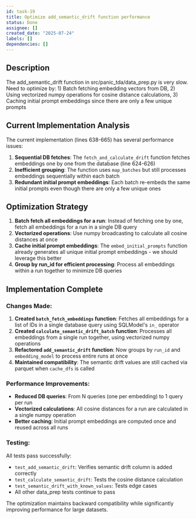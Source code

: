 ```yaml
---
id: task-19
title: Optimize add_semantic_drift function performance
status: Done
assignee: []
created_date: "2025-07-24"
labels: []
dependencies: []
---
```


## Description

The add_semantic_drift function in src/panic_tda/data_prep.py is very slow. Need
to optimize by: 1) Batch fetching embedding vectors from DB, 2) Using vectorized
numpy operations for cosine distance calculations, 3) Caching initial prompt
embeddings since there are only a few unique prompts

## Current Implementation Analysis

The current implementation (lines 638-665) has several performance issues:

1. **Sequential DB fetches**: The `fetch_and_calculate_drift` function fetches
   embeddings one by one from the database (line 624-626)
2. **Inefficient grouping**: The function uses `map_batches` but still processes
   embeddings sequentially within each batch
3. **Redundant initial prompt embeddings**: Each batch re-embeds the same
   initial prompts even though there are only a few unique ones

## Optimization Strategy

1. **Batch fetch all embeddings for a run**: Instead of fetching one by one,
   fetch all embeddings for a run in a single DB query
2. **Vectorized operations**: Use numpy broadcasting to calculate all cosine
   distances at once
3. **Cache initial prompt embeddings**: The `embed_initial_prompts` function
   already generates all unique initial prompt embeddings - we should leverage
   this better
4. **Group by run_id for efficient processing**: Process all embeddings within a
   run together to minimize DB queries

## Implementation Complete

### Changes Made:

1. **Created `batch_fetch_embeddings` function**: Fetches all embeddings for a
   list of IDs in a single database query using SQLModel's `in_` operator
2. **Created `calculate_semantic_drift_batch` function**: Processes all
   embeddings from a single run together, using vectorized numpy operations
3. **Refactored `add_semantic_drift` function**: Now groups by `run_id` and
   `embedding_model` to process entire runs at once
4. **Maintained compatibility**: The semantic drift values are still cached via
   parquet when `cache_dfs` is called

### Performance Improvements:

- **Reduced DB queries**: From N queries (one per embedding) to 1 query per run
- **Vectorized calculations**: All cosine distances for a run are calculated in
  a single numpy operation
- **Better caching**: Initial prompt embeddings are computed once and reused
  across all runs

### Testing:

All tests pass successfully:

- `test_add_semantic_drift`: Verifies semantic drift column is added correctly
- `test_calculate_semantic_drift`: Tests the cosine distance calculation
- `test_semantic_drift_with_known_values`: Tests edge cases
- All other data_prep tests continue to pass

The optimization maintains backward compatibility while significantly improving
performance for large datasets.
